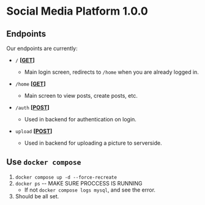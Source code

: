 # Social Media Platform 1.0.0

## Endpoints

Our endpoints are currently:

- `/` **[[GET](https://developer.mozilla.org/en-US/docs/Web/HTTP/Methods/GET)]**
    - Main login screen, redirects to `/home` when you are already logged in.

- `/home` **[[GET](https://developer.mozilla.org/en-US/docs/Web/HTTP/Methods/GET)]**
    - Main screen to view posts, create posts, etc.

- `/auth` **[[POST](https://developer.mozilla.org/en-US/docs/Web/HTTP/Methods/POST)]**
    - Used in backend for authentication on login.

- `upload` **[[POST](https://developer.mozilla.org/en-US/docs/Web/HTTP/Methods/POST)]**
    - Used in backend for uploading a picture to serverside.

## Use `docker compose`

1. `docker compose up -d --force-recreate`
2. `docker ps` -- MAKE SURE PROCCESS IS RUNNING
    - If not `docker compose logs mysql`, and see the error.
3. Should be all set.
